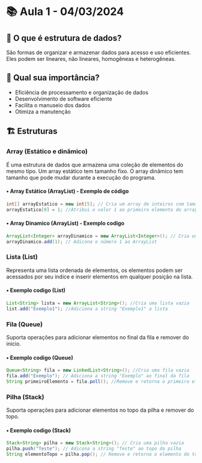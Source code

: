 # 📚 Aula 1 - 04/03/2024

## 📝 O que é estrutura de dados? 
São formas de organizar e armazenar dados para acesso e uso eficientes. Eles podem ser lineares, não lineares, homogêneas e heterogêneas.

## 🎯 Qual sua importância?
- Eficiência de processamento e organização de dados
- Desenvolvimento de software eficiente
- Facilita o manuseio dos dados
- Otimiza a manutenção 

## 🏗️ Estruturas

### Array (Estático e dinâmico)
É uma estrutura de dados que armazena uma coleção de elementos do mesmo tipo. Um array estático tem tamanho fixo. O array dinâmico tem tamanho que pode mudar durante a execução do programa.

#### • Array Estático (ArrayList) - Exemplo de código
```java
int[] arrayEstatico = new int[5]; // Cria um array de inteiros com tamanho 5
arrayEstatico[0] = 1; //Atribui o valor 1 ao primeiro elemento do array
```

#### • Array Dinamico (ArrayList) - Exemplo codigo
```java
ArrayList<Integer> arrayDinamico = new ArrayList<Integer>(); // Cria um ArrayList vazio
arrayDinamico.add(1); // Adicona o número 1 ao ArrayList
```

### Lista (List) 
Representa uma lista ordenada de elementos, os elementos podem ser acessados por seu indice e inserir elementos em qualquer posição na lista.

#### • Exemplo codigo (List)
```java
List<String> lista = new ArrayList<String>(); //Cria uma lista vazia
list.add("Exemplo1"); //Adiciona a string "Exemplo1" a lista 
```

### Fila (Queue)
Suporta operações para adicionar elementos no final da fila e remover do início.

#### • Exemplo codigo (Queue)
```java
Queue<String> fila = new LinkedList<String>(); //Cria uma fila vazia
fila.add("Exemplo"); // Adiciona a string "Exemplo" ao final da fila
String primeiroElemento = fila.poll(); //Remove e retorna o primeiro elemento da fila
```
### Pilha (Stack) 
Suporta operações para adicionar elementos no topo da pilha e remover do topo.

#### • Exemplo codigo (Stack)
```java 
Stack<String> pilha = new Stack<String>(); // Cria uma pilha vazia
pilha.push("Teste"); // Adicona a string "Teste" ao topo da pilha
String elementoTopo = pilha.pop(); // Remove e retorna o elemento do topo da pilha
```
